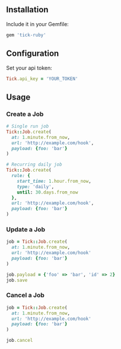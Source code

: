 
## Installation

Include it in your Gemfile:

```ruby
gem 'tick-ruby'
```

## Configuration

Set your api token:

```ruby
Tick.api_key = 'YOUR_TOKEN'
```

## Usage

### Create a Job

```ruby
# Single run job
Tick::Job.create(
  at: 1.minute.from_now,
  url: 'http://example.com/hook',
  payload: {foo: 'bar'}
)

# Recurring daily job
Tick::Job.create(
  rule: {
    start_time: 1.hour.from_now,
    type: 'daily',
    until: 30.days.from_now
  },
  url: 'http://example.com/hook',
  payload: {foo: 'bar'}
)
```

### Update a Job

```ruby
job = Tick::Job.create(
  at: 1.minute.from_now,
  url: 'http://example.com/hook'
  payload: {foo: 'bar'}
)

job.payload = {'foo' => 'bar', 'id' => 2}
job.save
```

### Cancel a Job

```ruby
job = Tick::Job.create(
  at: 1.minute.from_now,
  url: 'http://example.com/hook'
  payload: {foo: 'bar'}
)

job.cancel
```
